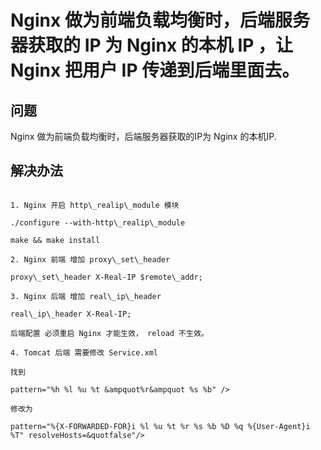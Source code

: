 # Nginx 做为前端负载均衡时，后端服务器获取的 IP 为 Nginx 的本机 IP ，让 Nginx 把用户 IP 传递到后端里面去。  
  
## 问题  
  
Nginx 做为前端负载均衡时，后端服务器获取的IP为 Nginx 的本机IP.  
  
## 解决办法  
  
```  
  
1. Nginx 开启 http\_realip\_module 模块  
  
./configure --with-http\_realip\_module  
  
make && make install  
  
2. Nginx 前端 增加 proxy\_set\_header  
  
proxy\_set\_header X-Real-IP $remote\_addr;  
  
3. Nginx 后端 增加 real\_ip\_header  
  
real\_ip\_header X-Real-IP;  
  
后端配置 必须重启 Nginx 才能生效， reload 不生效。  
  
4. Tomcat 后端 需要修改 Service.xml  
  
找到  
  
pattern="%h %l %u %t &ampquot%r&ampquot %s %b" />  
  
修改为  
  
pattern="%{X-FORWARDED-FOR}i %l %u %t %r %s %b %D %q %{User-Agent}i %T" resolveHosts=&quotfalse"/>  
  
```